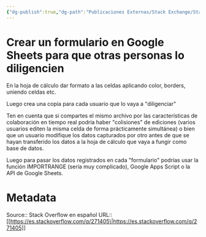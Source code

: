```yaml
---
{"dg-publish":true,"dg-path":"Publicaciones Externas/Stack Exchange/Stack Overflow en español/es.stackoverflow.com-271405.md","permalink":"/publicaciones-externas/stack-exchange/stack-overflow-en-espanol/es-stackoverflow-com-271405/","title":"Crear un formulario en Google Sheets para que otras personas lo diligencien","hide":true,"noteIcon":"\"0\"","created":"2024-04-03T12:49:10.355-06:00","updated":"2024-04-05T16:43:55.424-06:00"}
---
```


# Crear un formulario en Google Sheets para que otras personas lo diligencien

En la hoja de cálculo dar formato a las celdas aplicando color, borders, uniendo celdas etc.

Luego crea una copia para cada usuario que lo vaya a "diligenciar" 

Ten en cuenta que si compartes el mismo archivo por las características de colaboración en tiempo real podría haber "colisiones" de ediciones (varios usuarios editen la misma celda de forma prácticamente simultánea) o bien que un usuario modifique los datos capturados por otro antes de que se hayan transferido los datos a la hoja de cálculo que vaya a fungir como base de datos.

Luego para pasar los datos registrados en cada "formulario" podrías usar la función IMPORTRANGE (sería muy complicado), Google Apps Script o la API de Google Sheets.

# Metadata
Source:: Stack Overflow en español
URL:: [[https://es.stackoverflow.com/q/271405\|https://es.stackoverflow.com/q/271405]]

